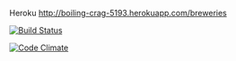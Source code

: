 Heroku http://boiling-crag-5193.herokuapp.com/breweries

[![Build Status](https://travis-ci.org/jjvaris/wadror.png)](https://travis-ci.org/jjvaris/wadror)

[![Code Climate](https://codeclimate.com/github/jjvaris/wadror.png)](https://codeclimate.com/github/jjvaris/wadror)